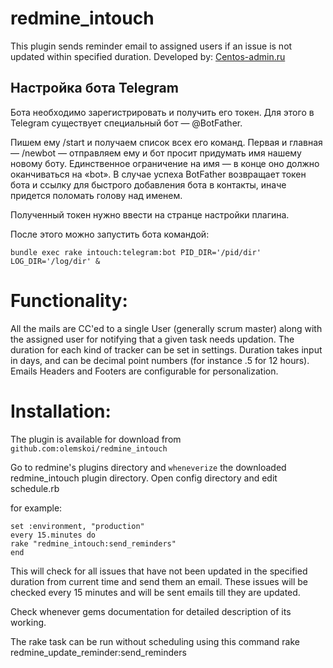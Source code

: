 # redmine_intouch

This plugin sends reminder email to assigned users if an issue is not updated within specified duration.
Developed by: [Centos-admin.ru](http://centos-admin.ru/)

## Настройка бота Telegram

Бота необходимо зарегистрировать и получить его токен. Для этого в Telegram существует специальный бот — @BotFather.

Пишем ему /start и получаем список всех его команд.
Первая и главная — /newbot — отправляем ему и бот просит придумать имя нашему новому боту. Единственное ограничение на имя — в конце оно должно оканчиваться на «bot». В случае успеха BotFather возвращает токен бота и ссылку для быстрого добавления бота в контакты, иначе придется поломать голову над именем.

Полученный токен нужно ввести на странце настройки плагина.

После этого можно запустить бота командой:

```
bundle exec rake intouch:telegram:bot PID_DIR='/pid/dir' LOG_DIR='/log/dir' &
```

Functionality:
==============

All the mails are CC'ed to a single User (generally scrum master) along with the assigned user for notifying that a given task needs updation.
The duration for each kind of tracker can be set in settings.
Duration takes input in days, and can be decimal point numbers (for instance .5 for 12 hours).
Emails Headers and Footers are configurable for personalization.

Installation:
=============

The plugin is available for download from
	`github.com:olemskoi/redmine_intouch`

Go to redmine's plugins directory and `wheneverize` the downloaded redmine_intouch plugin directory.
Open config directory and edit schedule.rb


for example:

	set :environment, "production"
	every 15.minutes do
	rake "redmine_intouch:send_reminders"
	end

This will check for all issues that have not been updated in the specified duration from current time and send them an email.
These issues will be checked every 15 minutes and will be sent emails till they are updated.

Check whenever gems documentation for detailed description of its working.

The rake task can be run without scheduling using this command
rake redmine_update_reminder:send_reminders
